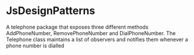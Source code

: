 # JsDesignPatterns
A telephone package that exposes three different methods
AddPhoneNumber, RemovePhoneNumber and DialPhoneNumber.
The Telephone class maintains a list of observers and notifies them whenever a phone number is dialled
